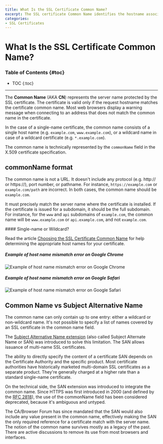 ```yaml
---
title: What Is the SSL Certificate Common Name?
excerpt: The SSL certificate Common Name identifies the hostname associated with the certificate.
categories:
- SSL Certificates
---
```


# What Is the SSL Certificate Common Name?

### Table of Contents {#toc}

* TOC
{:toc}

---

The **Common Name** (AKA **CN**) represents the server name protected by the SSL certificate. The certificate is valid only if the request hostname matches the certificate common name. Most web browsers display a warning message when connecting to an address that does not match the common name in the certificate.

In the case of a single-name certificate, the common name consists of a single host name  (e.g. `example.com`, `www.example.com`), or a wildcard name in case of a wildcard certificate (e.g. `*.example.com`).

The common name is technically represented by the `commonName` field in the X.509 certificate specification.


## commonName format

The common name is not a URL. It doesn't include any protocol (e.g. http:// or https://), port number, or pathname. For instance, `https://example.com` or `example.com/path` are incorrect. In both cases, the common name should be `example.com`.

It must precisely match the server name where the certificate is installed. If the certificate is issued for a subdomain, it should be the full subdomain. For instance, for the `www` and `api` subdomains of `example.com`, the common name will be `www.example.com` or `api.example.com`, and not `example.com`.

<tip>
#### Single-name or Wildcard?

Read the article [Choosing the SSL Certificate Common Name](/articles/ssl-certificate-names) for help determining the appropriate host names for your certificate.
</tip>

##### Example of host name mismatch error on Google Chrome

![Example of host name mismatch error on Google Chrome](/files/dnsimple-certificate-mismatch-chrome.png)

##### Example of host name mismatch error on Google Safari

![Example of host name mismatch error on Google Safari](/files/dnsimple-certificate-mismatch-safari.png)


## Common Name vs Subject Alternative Name

The common name can only contain up to one entry: either a wildcard or non-wildcard name. It's not possible to specify a list of names covered by an SSL certificate in the common name field.

The [Subject Alternative Name extension](/articles/what-is-ssl-san) (also called Subject Alternate Name or SAN) was introduced to solve this limitation. The SAN allows issuance of multi-name SSL certificates.

The ability to directly specify the content of a certificate SAN depends on the Certificate Authority and the specific product. Most certificate authorities have historically marketed multi-domain SSL certificates as a separate product. They're generally charged at a higher rate than a standard single-name certificate.

On the technical side, the SAN extension was introduced to integrate the common name. Since HTTPS was first introduced in 2000 (and defined by the [RFC 2818](https://tools.ietf.org/html/rfc2818)), the use of the commonName field has been considered deprecated, because it's ambiguous and untyped.

The CA/Browser Forum has since mandated that the SAN would also include any value present in the common name, effectively making the SAN the only required reference for a certificate match with the server name. The notion of the common name survives mostly as a legacy of the past. There are active discussions to remove its use from most browsers and interfaces.
